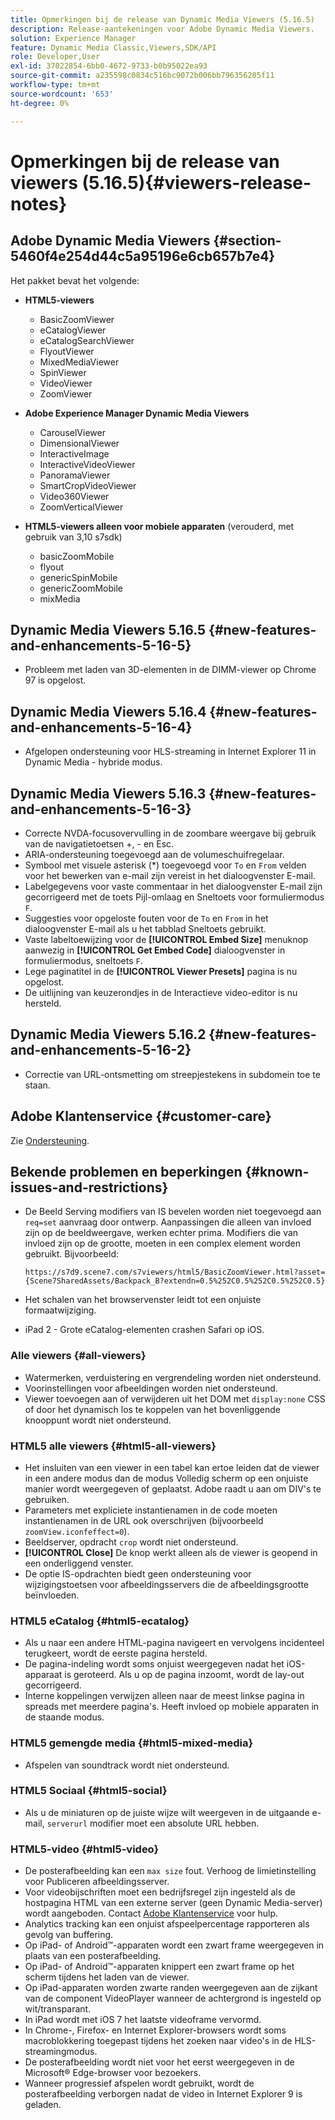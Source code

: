 ```yaml
---
title: Opmerkingen bij de release van Dynamic Media Viewers (5.16.5)
description: Release-aantekeningen voor Adobe Dynamic Media Viewers.
solution: Experience Manager
feature: Dynamic Media Classic,Viewers,SDK/API
role: Developer,User
exl-id: 37022854-6bb0-4672-9733-b0b95022ea93
source-git-commit: a235598c0834c516bc9072b006bb796356205f11
workflow-type: tm+mt
source-wordcount: '653'
ht-degree: 0%

---
```


# Opmerkingen bij de release van viewers (5.16.5){#viewers-release-notes}

<!-- Updated March 03, 2022 for the 5.16.5 release. Contact is Deepa Gupta-->

<!-- hide: yes
hidefromtoc: yes-->

<!-- robots: noindex
googlebot: noindex -->

## Adobe Dynamic Media Viewers {#section-5460f4e254d44c5a95196e6cb657b7e4}

Het pakket bevat het volgende:

* **HTML5-viewers**

   * BasicZoomViewer
   * eCatalogViewer
   * eCatalogSearchViewer
   * FlyoutViewer
   * MixedMediaViewer
   * SpinViewer
   * VideoViewer
   * ZoomViewer

* **Adobe Experience Manager Dynamic Media Viewers**

   * CarouselViewer
   * DimensionalViewer
   * InteractiveImage
   * InteractiveVideoViewer
   * PanoramaViewer
   * SmartCropVideoViewer
   * Video360Viewer
   * ZoomVerticalViewer

* **HTML5-viewers alleen voor mobiele apparaten** (verouderd, met gebruik van 3,10 s7sdk)

   * basicZoomMobile
   * flyout
   * genericSpinMobile
   * genericZoomMobile
   * mixMedia


## Dynamic Media Viewers 5.16.5 {#new-features-and-enhancements-5-16-5}

* Probleem met laden van 3D-elementen in de DIMM-viewer op Chrome 97 is opgelost.

## Dynamic Media Viewers 5.16.4 {#new-features-and-enhancements-5-16-4}

* Afgelopen ondersteuning voor HLS-streaming in Internet Explorer 11 in Dynamic Media - hybride modus.

## Dynamic Media Viewers 5.16.3 {#new-features-and-enhancements-5-16-3}

* Correcte NVDA-focusovervulling in de zoombare weergave bij gebruik van de navigatietoetsen +, - en Esc. <!-- (CQ-4290719) -->
* ARIA-ondersteuning toegevoegd aan de volumeschuifregelaar. <!--  (CQ-4324080) -->
* Symbool met visuele asterisk (*) toegevoegd voor `To` en `From` velden voor het bewerken van e-mail zijn vereist in het dialoogvenster E-mail. <!-- (CQ-4290935) -->
* Labelgegevens voor vaste commentaar in het dialoogvenster E-mail zijn gecorrigeerd met de toets Pijl-omlaag en Sneltoets voor formuliermodus `F`. <!-- (CQ-4290934) -->
* Suggesties voor opgeloste fouten voor de `To` en `From` in het dialoogvenster E-mail als u het tabblad Sneltoets gebruikt. <!-- (CQ-4290930) -->
* Vaste labeltoewijzing voor de **[!UICONTROL Embed Size]** menuknop aanwezig in **[!UICONTROL Get Embed Code]** dialoogvenster in formuliermodus, sneltoets `F`. <!-- (CQ-4290929) -->
* Lege paginatitel in de **[!UICONTROL Viewer Presets]** pagina is nu opgelost. <!-- (CQ-4290936) -->
* De uitlijning van keuzerondjes in de Interactieve video-editor is nu hersteld. <!-- (CQ-4330159) -->

## Dynamic Media Viewers 5.16.2 {#new-features-and-enhancements-5-16-2}

* Correctie van URL-ontsmetting om streepjestekens in subdomein toe te staan. <!-- (CQ-4327691) -->

## Adobe Klantenservice {#customer-care}

Zie [Ondersteuning](https://experienceleague.adobe.com/docs/dynamic-media-classic/using/intro/support.html?lang=nl-NL#intro).

## Bekende problemen en beperkingen {#known-issues-and-restrictions}

* De Beeld Serving modifiers van IS bevelen worden niet toegevoegd aan `req=set` aanvraag door ontwerp. Aanpassingen die alleen van invloed zijn op de beeldweergave, werken echter prima. Modifiers die van invloed zijn op de grootte, moeten in een complex element worden gebruikt. Bijvoorbeeld:

   `https://s7d9.scene7.com/s7viewers/html5/BasicZoomViewer.html?asset= {Scene7SharedAssets/Backpack_B?extendn=0.5%252C0.5%252C0.5%252C0.5}`

* Het schalen van het browservenster leidt tot een onjuiste formaatwijziging.
* iPad 2 - Grote eCatalog-elementen crashen Safari op iOS.

### Alle viewers {#all-viewers}

* Watermerken, verduistering en vergrendeling worden niet ondersteund.
* Voorinstellingen voor afbeeldingen worden niet ondersteund.
* Viewer toevoegen aan of verwijderen uit het DOM met `display:none` CSS of door het dynamisch los te koppelen van het bovenliggende knooppunt wordt niet ondersteund.

### HTML5 alle viewers {#html5-all-viewers}

* Het insluiten van een viewer in een tabel kan ertoe leiden dat de viewer in een andere modus dan de modus Volledig scherm op een onjuiste manier wordt weergegeven of geplaatst. Adobe raadt u aan om DIV&#39;s te gebruiken.
* Parameters met expliciete instantienamen in de code moeten instantienamen in de URL ook overschrijven (bijvoorbeeld `zoomView.iconfeffect=0`).
* Beeldserver, opdracht `crop` wordt niet ondersteund.
* **[!UICONTROL Close]** De knop werkt alleen als de viewer is geopend in een onderliggend venster.
* De optie IS-opdrachten biedt geen ondersteuning voor wijzigingstoetsen voor afbeeldingsservers die de afbeeldingsgrootte beïnvloeden.

### HTML5 eCatalog {#html5-ecatalog}

* Als u naar een andere HTML-pagina navigeert en vervolgens incidenteel terugkeert, wordt de eerste pagina hersteld.
* De pagina-indeling wordt soms onjuist weergegeven nadat het iOS-apparaat is geroteerd. Als u op de pagina inzoomt, wordt de lay-out gecorrigeerd.
* Interne koppelingen verwijzen alleen naar de meest linkse pagina in spreads met meerdere pagina&#39;s. Heeft invloed op mobiele apparaten in de staande modus.

### HTML5 gemengde media {#html5-mixed-media}

* Afspelen van soundtrack wordt niet ondersteund.

### HTML5 Sociaal {#html5-social}

* Als u de miniaturen op de juiste wijze wilt weergeven in de uitgaande e-mail, `serverurl` modifier moet een absolute URL hebben.

### HTML5-video {#html5-video}

* De posterafbeelding kan een `max size` fout. Verhoog de limietinstelling voor Publiceren afbeeldingsserver.
* Voor videobijschriften moet een bedrijfsregel zijn ingesteld als de hostpagina HTML van een externe server (geen Dynamic Media-server) wordt aangeboden. Contact [Adobe Klantenservice](https://experienceleague.adobe.com/docs/dynamic-media-classic/using/intro/support.html?lang=nl-NL#intro) voor hulp.
* Analytics tracking kan een onjuist afspeelpercentage rapporteren als gevolg van buffering.
* Op iPad- of Android™-apparaten wordt een zwart frame weergegeven in plaats van een posterafbeelding.
* Op iPad- of Android™-apparaten knippert een zwart frame op het scherm tijdens het laden van de viewer.
* Op iPad-apparaten worden zwarte randen weergegeven aan de zijkant van de component VideoPlayer wanneer de achtergrond is ingesteld op wit/transparant.
* In iPad wordt met iOS 7 het laatste videoframe vervormd.
* In Chrome-, Firefox- en Internet Explorer-browsers wordt soms macroblokkering toegepast tijdens het zoeken naar video&#39;s in de HLS-streamingmodus.
* De posterafbeelding wordt niet voor het eerst weergegeven in de Microsoft® Edge-browser voor bezoekers.
* Wanneer progressief afspelen wordt gebruikt, wordt de posterafbeelding verborgen nadat de video in Internet Explorer 9 is geladen.
